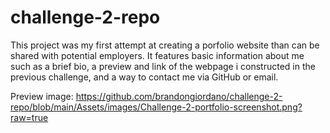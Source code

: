# challenge-2-repo

This project was my first attempt at creating a porfolio website than can be shared with potential employers. It features basic information about me such as a brief bio, a preview and link of the webpage i constructed in the previous challenge, and a way to contact me via GitHub or email.

Preview image: https://github.com/brandongiordano/challenge-2-repo/blob/main/Assets/images/Challenge-2-portfolio-screenshot.png?raw=true
